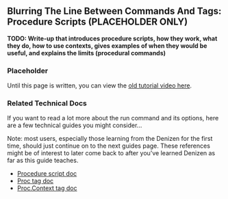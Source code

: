 Blurring The Line Between Commands And Tags: Procedure Scripts (PLACEHOLDER ONLY)
--------------------------------------------------------------

**TODO: Write-up that introduces procedure scripts, how they work, what they do, how to use contexts, gives examples of when they would be useful, and explains the limits (procedural commands)**

### Placeholder

Until this page is written, you can view the [old tutorial video here](https://one.denizenscript.com/denizen/vids/Procedure%20Scripts).

### Related Technical Docs

If you want to read a lot more about the run command and its options, here are a few technical guides you might consider...

Note: most users, especially those learning from the Denizen for the first time, should just continue on to the next guides page. These references might be of interest to later come back to after you've learned Denizen as far as this guide teaches.

- [Procedure script doc](https://one.denizenscript.com/denizen/lngs/procedure%20script%20containers)
- [Proc tag doc](https://one.denizenscript.com/denizen/tags/proc)
- [Proc.Context tag doc](https://one.denizenscript.com/denizen/tags/proc.context)

